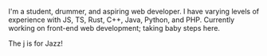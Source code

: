I'm a student, drummer, and aspiring web developer. I have varying levels of experience with JS, TS, Rust, C++, Java, Python, and PHP. Currently working on front-end web development; taking baby steps here.

The j is for Jazz!

<!--
**chris-dykes-j/chris-dykes-j** is a ✨ _special_ ✨ repository because its `README.md` (this file) appears on your GitHub profile.

Here are some ideas to get you started:

- 🔭 I’m currently working on ...
- 🌱 I’m currently learning ...
- 👯 I’m looking to collaborate on ...
- 🤔 I’m looking for help with ...
- 💬 Ask me about ...
- 📫 How to reach me: ...
- 😄 Pronouns: ...
- ⚡ Fun fact: ...
-->

